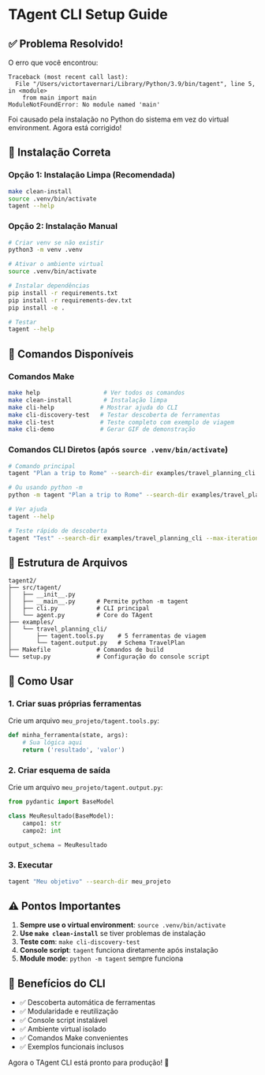 # TAgent CLI Setup Guide

## ✅ Problema Resolvido!

O erro que você encontrou:
```
Traceback (most recent call last):
  File "/Users/victortavernari/Library/Python/3.9/bin/tagent", line 5, in <module>
    from main import main
ModuleNotFoundError: No module named 'main'
```

Foi causado pela instalação no Python do sistema em vez do virtual environment. Agora está corrigido!

## 🚀 Instalação Correta

### Opção 1: Instalação Limpa (Recomendada)
```bash
make clean-install
source .venv/bin/activate
tagent --help
```

### Opção 2: Instalação Manual
```bash
# Criar venv se não existir
python3 -m venv .venv

# Ativar o ambiente virtual
source .venv/bin/activate

# Instalar dependências
pip install -r requirements.txt
pip install -r requirements-dev.txt
pip install -e .

# Testar
tagent --help
```

## 🔧 Comandos Disponíveis

### Comandos Make
```bash
make help                  # Ver todos os comandos
make clean-install         # Instalação limpa
make cli-help             # Mostrar ajuda do CLI
make cli-discovery-test   # Testar descoberta de ferramentas
make cli-test             # Teste completo com exemplo de viagem
make cli-demo             # Gerar GIF de demonstração
```

### Comandos CLI Diretos (após `source .venv/bin/activate`)
```bash
# Comando principal
tagent "Plan a trip to Rome" --search-dir examples/travel_planning_cli

# Ou usando python -m
python -m tagent "Plan a trip to Rome" --search-dir examples/travel_planning_cli

# Ver ajuda
tagent --help

# Teste rápido de descoberta
tagent "Test" --search-dir examples/travel_planning_cli --max-iterations 1
```

## 📁 Estrutura de Arquivos

```
tagent2/
├── src/tagent/
│   ├── __init__.py
│   ├── __main__.py      # Permite python -m tagent
│   ├── cli.py           # CLI principal
│   └── agent.py         # Core do TAgent
├── examples/
│   └── travel_planning_cli/
│       ├── tagent.tools.py    # 5 ferramentas de viagem
│       └── tagent.output.py   # Schema TravelPlan
├── Makefile             # Comandos de build
└── setup.py             # Configuração do console script
```

## 🎯 Como Usar

### 1. Criar suas próprias ferramentas
Crie um arquivo `meu_projeto/tagent.tools.py`:
```python
def minha_ferramenta(state, args):
    # Sua lógica aqui
    return ('resultado', 'valor')
```

### 2. Criar esquema de saída
Crie um arquivo `meu_projeto/tagent.output.py`:
```python
from pydantic import BaseModel

class MeuResultado(BaseModel):
    campo1: str
    campo2: int

output_schema = MeuResultado
```

### 3. Executar
```bash
tagent "Meu objetivo" --search-dir meu_projeto
```

## ⚠️ Pontos Importantes

1. **Sempre use o virtual environment**: `source .venv/bin/activate`
2. **Use `make clean-install`** se tiver problemas de instalação
3. **Teste com**: `make cli-discovery-test`
4. **Console script**: `tagent` funciona diretamente após instalação
5. **Module mode**: `python -m tagent` sempre funciona

## 🎉 Benefícios do CLI

- ✅ Descoberta automática de ferramentas
- ✅ Modularidade e reutilização
- ✅ Console script instalável
- ✅ Ambiente virtual isolado
- ✅ Comandos Make convenientes
- ✅ Exemplos funcionais inclusos

Agora o TAgent CLI está pronto para produção! 🚀